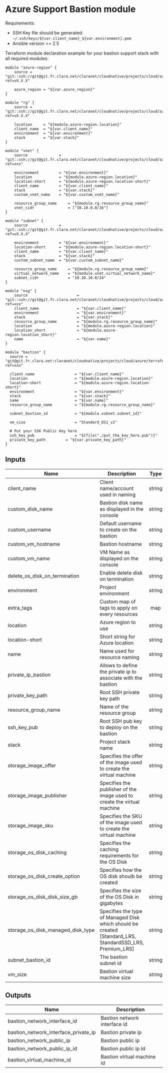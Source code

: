 # Azure Support Bastion module #

Requirements:

- SSH Key file should be generated: `~/.ssh/keys/${var.client_name}_${var.environment}.pem`
- Ansible version >= 2.5

Terraform module declaration example for your bastion support stack with all required modules:

```shell
module "azure-region" {
    source = "git::ssh://git@git.fr.clara.net/claranet/cloudnative/projects/cloud/azure/terraform/modules/regions.git?ref=vX.X.X"

    azure_region = "${var.azure_region}"
}

module "rg" {
    source = "git::ssh://git@git.fr.clara.net/claranet/cloudnative/projects/cloud/azure/terraform/modules/rg.git?ref=vX.X.X"

    location     = "${module.azure-region.location}"
    client_name  = "${var.client_name}"
    environment  = "${var.environment}"
    stack        = "${var.stack}"
}

module "vnet" {
    source              = "git::ssh://git@git.fr.clara.net/claranet/cloudnative/projects/cloud/azure/terraform/modules/vnet.git?ref=xxx"
    
    environment         = "${var.environment}"
    location            = "${module.azure-region.location}"
    location-short      = "${module.azure-region.location-short}"
    client_name         = "${var.client_name}"
    stack               = "${var.stack}"
    custom_vnet_name    = "${var.custom_vnet_name}"

    resource_group_name     = "${module.rg.resource_group_name}"
    vnet_cidr               = ["10.10.0.0/16"]
}

module "subnet" {
    source              = "git::ssh://git@git.fr.clara.net/claranet/cloudnative/projects/cloud/azure/terraform/modules/subnet.git?ref=vX.X.X"

    environment         = "${var.environment}"
    location-short      = "${module.azure-region.location-short}" 
    client_name         = "${var.client_name}"
    stack               = "${var.stack}"
    custom_subnet_name  = "${var.custom_subnet_name}"

    resource_group_name     = "${module.rg.resource_group_name}"
    virtual_network_name    = "${module.vnet.virtual_network_name}"
    subnet_cidr             = "10.10.10.0/24"
}

module "nsg" {
    source                      = "git::ssh://git@git.fr.clara.net/claranet/cloudnative/projects/cloud/azure/terraform/modules/nsg.git?ref=xxx"
    client_name                 = "${var.client_name}"
    environment                 = "${var.environment}"
    stack                       = "${var.stack}"
    resource_group_name         = "${module.rg.resource_group_name}"
    location                    = "${module.azure-region.location}"
    location_short              = "${module.azure-region.location_short}"
    name                        = "${var.name}"
}

module "bastion" {
  source = "git@git.fr.clara.net:claranet/cloudnative/projects/cloud/azure/terraform/modules/bastion.git?ref=xxx"
  
  client_name                  = "${var.client_name}"
  location                     = "${module.azure-region.location}"
  location-short               = "${module.azure-region.location-short}"
  environment                  = "${var.environment}"
  stack                        = "${var.stack}"
  name                         = "${var.name}"
  resource_group_name          = "${module.rg.resource_group_name}"

  subnet_bastion_id            = "${module.subnet.subnet_id}"
  
  vm_size                      = "Standard_DS1_v2"
  
  # Put your SSK Public Key here
  ssh_key_pub                  = "${file("./put_the_key_here.pub")}"
  private_key_path 	       = "${var.private_key_path}"
}
```

## Inputs

| Name | Description | Type | Default | Required |
|------|-------------|:----:|:-----:|:-----:|
| client_name | Client name/account used in naming | string | - | yes |
| custom_disk_name | Bastion disk name as displayed in the console | string | `` | no |
| custom_username | Default username to create on the bastion | string | `` | no |
| custom_vm_hostname | Bastion hostname | string | `` | no |
| custom_vm_name | VM Name as displayed on the console | string | `` | no |
| delete_os_disk_on_termination | Enable delete disk on termination | string | `true` | no |
| environment | Project environment | string | - | yes |
| extra_tags | Custom map of tags to apply on every resources | map | `<map>` | no |
| location | Azure region to use | string | - | yes |
| location-short | Short string for Azure location | string | - | yes |
| name | Name used for resource naming | string | - | yes |
| private_ip_bastion | Allows to define the private ip to associate with the bastion | string | `` | no |
| private_key_path | Root SSH private key path | string | - | yes |
| resource_group_name | Name of the resource group | string | - | yes |
| ssh_key_pub | Root SSH pub key to deploy on the bastion | string | - | yes |
| stack | Project stack name | string | - | yes |
| storage_image_offer | Specifies the offer of the image used to create the virtual machine | string | `UbuntuServer` | no |
| storage_image_publisher | Specifies the publisher of the image used to create the virtual machine | string | `Canonical` | no |
| storage_image_sku | Specifies the SKU of the image used to create the virtual machine | string | `16.04-LTS` | no |
| storage_os_disk_caching | Specifies the caching requirements for the OS Disk | string | `ReadWrite` | no |
| storage_os_disk_create_option | Specifies how the OS disk shoulb be created | string | `FromImage` | no |
| storage_os_disk_disk_size_gb | Specifies the size of the OS Disk in gigabytes | string | - | yes |
| storage_os_disk_managed_disk_type | Specifies the type of Managed Disk which should be created [Standard_LRS, StandardSSD_LRS, Premium_LRS] | string | `Standard_LRS` | no |
| subnet_bastion_id | The bastion subnet id | string | - | yes |
| vm_size | Bastion virtual machine size | string | - | yes |

## Outputs

| Name | Description |
|------|-------------|
| bastion_network_interface_id | Bastion network interface id |
| bastion_network_interface_private_ip | Bastion private ip |
| bastion_network_public_ip | Bastion public ip |
| bastion_network_public_ip_id | Bastion public ip id |
| bastion_virtual_machine_id | Bastion virtual machine id |
